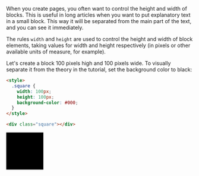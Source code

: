 When you create pages, you often want to control the height and width of blocks. This is useful in long articles when you want to put explanatory text in a small block. This way it will be separated from the main part of the text, and you can see it immediately.

The rules `width` and `height` are used to control the height and width of block elements, taking values for width and height respectively (in pixels or other available units of measure, for example).

Let's create a block 100 pixels high and 100 pixels wide. To visually separate it from the theory in the tutorial, set the background color to black:

```html
<style>
  .square {
    width: 100px;
    height: 100px;
    background-color: #000;
  }
</style>

<div class="square"></div>
```

<div class="hexlet-basics-example my-3">
  <div style="width: 100px; height: 100px; background-color: #000;"></div>
</div>
